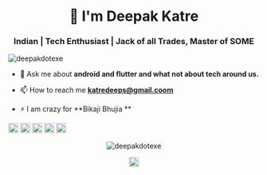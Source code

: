 <h1 align="center">👋 I'm Deepak Katre</h1>
<h3 align="center">Indian | Tech Enthusiast | Jack of all Trades, Master of SOME</h3>
<p align="left"> <img src="https://komarev.com/ghpvc/?username=deepakdotexe" alt="deepakdotexe" /> </p>

- 💬 Ask me about **android and flutter and what not about tech around us.**

- 📫 How to reach me **katredeeps@gmail.coom**

- ⚡ I am crazy for **Bikaji Bhujia **

<p align="left"><img src="https://konpa.github.io/devicon/devicon.git/icons/android/android-original-wordmark.svg" alt="android" width="20" height="20"/> <img src="https://konpa.github.io/devicon/devicon.git/icons/c/c-original.svg" alt="c" width="20" height="20"/> <img src="https://konpa.github.io/devicon/devicon.git/icons/cplusplus/cplusplus-original.svg" alt="cplusplus" width="20" height="20"/> <img src="https://konpa.github.io/devicon/devicon.git/icons/java/java-original-wordmark.svg" alt="java" width="20" height="20"/> <img src="https://konpa.github.io/devicon/devicon.git/icons/python/python-original-wordmark.svg" alt="python" width="20" height="20"/></p><p align="center"> <img src="https://github-readme-stats.vercel.app/api?username=deepakdotexe&show_icons=true" alt="deepakdotexe" /> </p>

<p align="center">
<a href="https://linkedin.com/in/deepak-katre" target="blank"><img align="center" src="https://cdn.jsdelivr.net/npm/simple-icons@3.0.1/icons/linkedin.svg" alt="deepak-katre" height="20" width="20" /></a>
</p>
